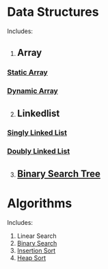 # Data Structures
Includes:
1. ## Array
### [Static Array](https://github.com/Justin17727/Data_Structures_and_Algorithms/blob/main/StaticArray.c)
### [Dynamic Array](https://github.com/Justin17727/Data_Structures_and_Algorithms/blob/main/DynamicArray.c)
2. ## Linkedlist
### [Singly Linked List](https://github.com/Justin17727/Data_Structures_and_Algorithms/blob/main/SinglyLinkedList.c)
### [Doubly Linked List](https://github.com/Justin17727/Data_Structures_and_Algorithms/blob/main/DoublyLinkedList.c)
3. ## [Binary Search Tree](https://github.com/Justin17727/Data_Structures_and_Algorithms/blob/main/BinaryTree.c)

# Algorithms
Includes:
1. Linear Search
2. [Binary Search](https://github.com/Justin17727/Data_Structures_and_Algorithms/blob/main/BinarySearch.c)
3. [Insertion Sort](https://github.com/Justin17727/Data_Structures_and_Algorithms/blob/main/InsertionSort.c)
4. [Heap Sort](https://github.com/Justin17727/Data_Structures_and_Algorithms/blob/main/HeapSort.c)